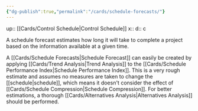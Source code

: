 ```yaml
---
{"dg-publish":true,"permalink":"/cards/schedule-forecasts/"}
---
```


up:: [[Cards/Control Schedule\|Control Schedule]] 
x:: 
d:: c

A schedule forecast estimates how long it will take to complete a project based on the information available at a given time.

A [[Cards/Schedule Forecasts\|Schedule Forecast]] can easily be created by applying [[Cards/Trend Analysis\|Trend Analysis]] to the [[Cards/Schedule Performance Index\|Schedule Performance Index]]. This is a very rough estimate and assumes no measures are taken to change the [[schedule\|schedule]], which means it doesn't consider the effect of [[Cards/Schedule Compression\|Schedule Compression]]. For better estimations, a thorough [[Cards/Alternatives Analysis\|Alternatives Analysis]] should be performed. 